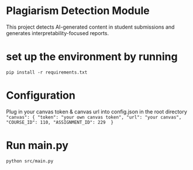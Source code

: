 # Plagiarism Detection Module

This project detects AI-generated content in student submissions and generates interpretability-focused reports.

# set up the environment by running

`pip install -r requirements.txt`

# Configuration

Plug in your canvas token & canvas url into config.json in the root directory
`
    "canvas": {
        "token": "your own canvas token",
        "url": "your canvas",
        "COURSE_ID": 110,
        "ASSIGNMENT_ID": 229 
    }
`

# Run main.py

`python src/main.py`
